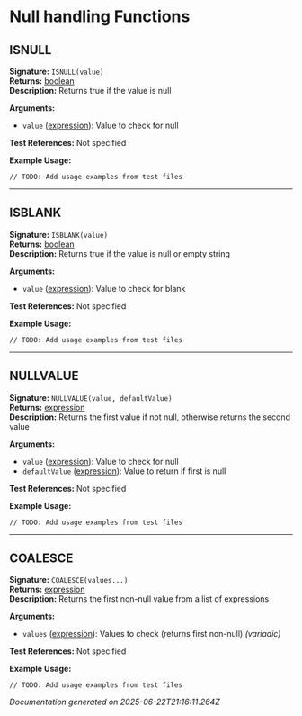# Null handling Functions


## ISNULL

**Signature:** `ISNULL(value)`  
**Returns:** [boolean](../types.md#boolean)  
**Description:** Returns true if the value is null

**Arguments:**
- `value` ([expression](../types.md#expression)): Value to check for null

**Test References:** Not specified

**Example Usage:**
```
// TODO: Add usage examples from test files
```

---

## ISBLANK

**Signature:** `ISBLANK(value)`  
**Returns:** [boolean](../types.md#boolean)  
**Description:** Returns true if the value is null or empty string

**Arguments:**
- `value` ([expression](../types.md#expression)): Value to check for blank

**Test References:** Not specified

**Example Usage:**
```
// TODO: Add usage examples from test files
```

---

## NULLVALUE

**Signature:** `NULLVALUE(value, defaultValue)`  
**Returns:** [expression](../types.md#expression)  
**Description:** Returns the first value if not null, otherwise returns the second value

**Arguments:**
- `value` ([expression](../types.md#expression)): Value to check for null
- `defaultValue` ([expression](../types.md#expression)): Value to return if first is null

**Test References:** Not specified

**Example Usage:**
```
// TODO: Add usage examples from test files
```

---

## COALESCE

**Signature:** `COALESCE(values...)`  
**Returns:** [expression](../types.md#expression)  
**Description:** Returns the first non-null value from a list of expressions

**Arguments:**
- `values` ([expression](../types.md#expression)): Values to check (returns first non-null) *(variadic)*

**Test References:** Not specified

**Example Usage:**
```
// TODO: Add usage examples from test files
```


*Documentation generated on 2025-06-22T21:16:11.264Z*
